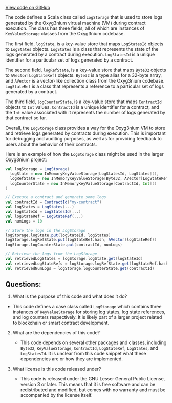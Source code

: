 [View code on GitHub](https://github.com/oxyg3nium/oxyg3nium/protocol/src/main/scala/org/oxyg3nium/protocol/vm/event/LogStorage.scala)

The code defines a Scala class called `LogStorage` that is used to store logs generated by the Oxyg3nium virtual machine (VM) during contract execution. The class has three fields, all of which are instances of `KeyValueStorage` classes from the Oxyg3nium codebase. 

The first field, `logState`, is a key-value store that maps `LogStatesId` objects to `LogStates` objects. `LogStates` is a class that represents the state of the logs generated by a contract during execution. `LogStatesId` is a unique identifier for a particular set of logs generated by a contract. 

The second field, `logRefState`, is a key-value store that maps `Byte32` objects to `AVector[LogStateRef]` objects. `Byte32` is a type alias for a 32-byte array, and `AVector` is a vector-like collection class from the Oxyg3nium codebase. `LogStateRef` is a class that represents a reference to a particular set of logs generated by a contract. 

The third field, `logCounterState`, is a key-value store that maps `ContractId` objects to `Int` values. `ContractId` is a unique identifier for a contract, and the `Int` value associated with it represents the number of logs generated by that contract so far. 

Overall, the `LogStorage` class provides a way for the Oxyg3nium VM to store and retrieve logs generated by contracts during execution. This is important for debugging and auditing purposes, as well as for providing feedback to users about the behavior of their contracts. 

Here is an example of how the `LogStorage` class might be used in the larger Oxyg3nium project:

```scala
val logStorage = LogStorage(
  logState = new InMemoryKeyValueStorage[LogStatesId, LogStates](),
  logRefState = new InMemoryKeyValueStorage[Byte32, AVector[LogStateRef]](),
  logCounterState = new InMemoryKeyValueStorage[ContractId, Int]()
)

// Execute a contract and generate some logs
val contractId = ContractId("my-contract")
val logStates = LogStates(...)
val logStateId = LogStatesId(...)
val logStateRef = LogStateRef(...)
val numLogs = 10

// Store the logs in the LogStorage
logStorage.logState.put(logStateId, logStates)
logStorage.logRefState.put(logStateRef.hash, AVector(logStateRef))
logStorage.logCounterState.put(contractId, numLogs)

// Retrieve the logs from the LogStorage
val retrievedLogStates = logStorage.logState.get(logStateId)
val retrievedLogStateRefs = logStorage.logRefState.get(logStateRef.hash)
val retrievedNumLogs = logStorage.logCounterState.get(contractId)
```
## Questions: 
 1. What is the purpose of this code and what does it do?
   - This code defines a case class called `LogStorage` which contains three instances of `KeyValueStorage` for storing log states, log state references, and log counters respectively. It is likely part of a larger project related to blockchain or smart contract development.

2. What are the dependencies of this code?
   - This code depends on several other packages and classes, including `Byte32`, `KeyValueStorage`, `ContractId`, `LogStateRef`, `LogStates`, and `LogStatesId`. It is unclear from this code snippet what these dependencies are or how they are implemented.

3. What license is this code released under?
   - This code is released under the GNU Lesser General Public License, version 3 or later. This means that it is free software and can be redistributed and modified, but comes with no warranty and must be accompanied by the license itself.